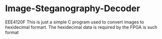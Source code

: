 # Image-Steganography-Decoder
EEE4120F
This is just a simple C program used to convert images to hexidecimal formart.
The hexidecimal data is required by the FPGA is such format
